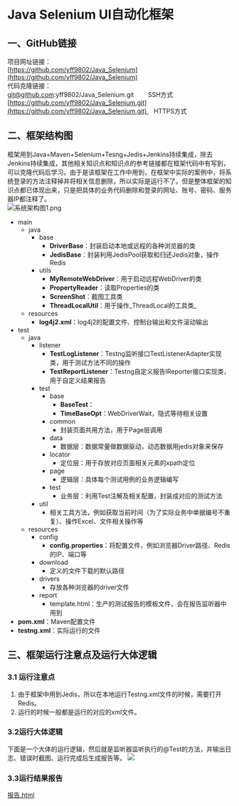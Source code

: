 # Java Selenium UI自动化框架

<a name="YVkPx"></a>
## 一、GitHub链接
项目网址链接：<br />[https://github.com/yff9802/Java_Selenium](https://github.com/yff9802/Java_Selenium)<br />代码克隆链接：<br />git@github.com:yff9802/Java_Selenium.git        SSH方式<br />[https://github.com/yff9802/Java_Selenium.git](https://github.com/yff9802/Java_Selenium.git)    HTTPS方式
<a name="jMCff"></a>
## 二、框架结构图
框架用到Java+Maven+Selenium+Tesng+Jedis+Jenkins持续集成，除去Jenkins持续集成，其他相关知识点和知识点的参考链接都在框架代码中有写到，可以克隆代码后学习。由于是该框架在工作中用到，在框架中实际的案例中，将系统登录的方法注释掉并将相关信息删除，所以实际是运行不了。但是整体框架的知识点都已体现出来，只是把具体的业务代码删除和登录的网址、账号、密码、服务器IP都注释了。<br />![系统架构图1.png](https://cdn.nlark.com/yuque/0/2020/png/701726/1587145123762-f81ef683-3792-41c7-814b-f68f0742ecc7.png#align=left&display=inline&height=341&margin=%5Bobject%20Object%5D&name=%E7%B3%BB%E7%BB%9F%E6%9E%B6%E6%9E%84%E5%9B%BE1.png&originHeight=454&originWidth=670&size=27384&status=done&style=stroke&width=503)

- main
  - java
    - base
      - **DriverBase**：封装启动本地或远程的各种浏览器的类
      - **JedisBase**：封装利用JedisPool获取和归还Jedis对象，操作Redis
    - utils
      - **MyRemoteWebDriver**：用于启动远程WebDriver的类
      - **PropertyReader**：读取Properties的类
      - **ScreenShot**：截图工具类
      - **ThreadLocalUtil**：用于操作_ThreadLocal的工具类_
  - resources
      - **log4j2.xml**：log4j2的配置文件、控制台输出和文件滚动输出
- test
  - java
    - listener
      - **TestLogListener**：Testng监听接口TestListenerAdapter实现类，用于测试方法不同的操作
      - **TestReportListener**：Testng自定义报告IReporter接口实现类，用于自定义结果报告
    - test
      - base
        - **BaseTest**：
        - **TimeBaseOpt**：WebDriverWait，隐式等待相关设置
      - common
        - 封装页面共用方法，用于Page层调用
      - data
        - 数据层：数据常量做数据驱动，动态数据用jedis对象来保存
      - locator
        - 定位层：用于存放对应页面相关元素的xpath定位
      - page
        - 逻辑层：具体每个测试用例的业务逻辑编写
      - test
        - 业务层：利用Test注解及相关配置，封装成对应的测试方法
    - util
      - 相关工具方法，例如获取当前时间（为了实际业务中单据编号不重复）、操作Excel、文件相关操作等
  - resources
    - config
      - **config.properties**：将配置文件，例如浏览器Driver路径、Redis的IP、端口等
    - download
      - 定义的文件下载的默认路径
    - drivers
      - 存放各种浏览器的driver文件
    - report
      - template.html：生产的测试报告的模板文件，会在报告监听器中用到
- **pom.xml**：Maven配置文件
- **testng.xml**：实际运行的文件
<a name="YoWRl"></a>
## 三、框架运行注意点及运行大体逻辑
<a name="umxeb"></a>
### 3.1 运行注意点

1. 由于框架中用到Jedis，所以在本地运行Testng.xml文件的时候，需要打开Redis。
1. 运行的时候一般都是运行的对应的xml文件。
<a name="1lrHA"></a>
### 3.2运行大体逻辑
下面是一个大体的运行逻辑，然后就是监听器监听执行的@Test的方法，并输出日志、错误时截图、运行完成后生成报告等。
![](https://cdn.nlark.com/yuque/__puml/40a24b0a06ad801edffc6cb96a59d64b.svg#lake_card_v2=eyJjb2RlIjoiQHN0YXJ0bWluZG1hcFxuKyAxLui_kOihjFhNTOaWh-S7ti0-XFxuMi7ov5DooYzlhbbkuK3nmoRUZXN057G7XG4rKyBAQmVmb3JlVGVzdFxuKysrIOiwg-eUqERyaXZlckJhc2XvvIzlsIZkcml2ZXLlr7nosaHlrZjmlL7lnKhkcml2ZXLmsaDkuK1cbisrKyDosIPnlKhKZWRpc0Jhc2XvvIzlsIZqZWRpc-WvueixoeWtmOaUvuWcqEplZGlzUG9vbOS4rVxuKysgQEJlZm9yZUNsYXNzXG4rKysg5LuOZHJpdmVy5rGg5Lit6I635Y-WZHJpdmVy5a-56LGhXG4rKysg5Yib5bu66ZqQ5byP562J5b6F55qE5a-56LGhd2FpdFxuKysrIOS7jkplZGlzUG9vbOS4reiOt-WPlkplZGlz5a-56LGhXG4rKyBAQmVmb3JlQ2xhc3NcbisrKyDns7vnu5_nmbvlvZVcbisrIFRlc3TkuK3mr4_kuKrmlrnms5VcbisrKyBUZXN05Lit6LCD55SoUGFnZeWxguaWueazlVxuKysrIFBhZ2XlsYLkvJrosIPnlKjlhbHnlKjnmoRQYWdlQ29tbW9u5Lit5pa55rOVXFxu5bm25Lya55So5YiwTG9jYXRvcuWxgueahOWumuS9jeWSjERhdGHlsYLnmoTmlbDmja5cbisrIEBBZnRlclRlc3RcbisrKyDlhbPpl61Ecml2ZXLlr7nosaFcbisrKyDlvZLov5hKZWRpc-WvueixoVxuKysrIOW9kui_mFdlYkRyaXZlcldhaXTlr7nosaFcbkBlbmRtaW5kbWFwIiwidHlwZSI6InB1bWwiLCJtYXJnaW4iOnRydWUsImlkIjoiVkZiMmYiLCJ1cmwiOiJodHRwczovL2Nkbi5ubGFyay5jb20veXVxdWUvX19wdW1sLzQwYTI0YjBhMDZhZDgwMWVkZmZjNmNiOTZhNTlkNjRiLnN2ZyIsImhlaWdodCI6NDgwLCJjYXJkIjoiZGlhZ3JhbSJ9)<a name="vCV1K"></a>
### 3.3运行结果报告
[报告.html](https://www.yuque.com/attachments/yuque/0/2020/html/701726/1587147127717-cea0dbcd-4e72-4e53-b294-de6caacbb2a0.html?_lake_card=%7B%22uid%22%3A%221587147103012-0%22%2C%22src%22%3A%22https%3A%2F%2Fwww.yuque.com%2Fattachments%2Fyuque%2F0%2F2020%2Fhtml%2F701726%2F1587147127717-cea0dbcd-4e72-4e53-b294-de6caacbb2a0.html%22%2C%22name%22%3A%22%E6%8A%A5%E5%91%8A.html%22%2C%22size%22%3A1019151%2C%22type%22%3A%22text%2Fhtml%22%2C%22ext%22%3A%22html%22%2C%22progress%22%3A%7B%22percent%22%3A99%7D%2C%22status%22%3A%22done%22%2C%22percent%22%3A0%2C%22id%22%3A%22YwH5w%22%2C%22card%22%3A%22file%22%7D)
